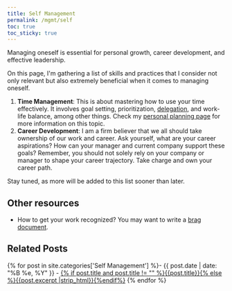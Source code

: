 ```yaml
---
title: Self Management
permalink: /mgmt/self
toc: true
toc_sticky: true
---
```


Managing oneself is essential for personal growth, career development, and effective leadership.

On this page, I'm gathering a list of skills and practices that I consider not only relevant but also extremely beneficial when it comes to managing oneself.

1. **Time Management**: This is about mastering how to use your time effectively. It involves goal setting, prioritization, [delegation](/mgmt/people/delegation), and work-life balance, among other things. Check my [personal planning page](/mgmt/self/personal-planning) for more information on this topic.
2. **Career Development**: I am a firm believer that we all should take ownership of our work and career. Ask yourself, what are your career aspirations? How can your manager and current company support these goals? Remember, you should not solely rely on your company or manager to shape your career trajectory. Take charge and own your career path.

Stay tuned, as more will be added to this list sooner than later.

## Other resources

- How to get your work recognized? You may want to write a [brag document](https://jvns.ca/blog/brag-documents/).

## Related Posts

{% for post in site.categories['Self Management'] %}- {{ post.date | date: "%B %e, %Y" }} - <a href="{{ site.baseurl }}{{ post.url }}">{% if post.title and post.title != "" %}{{post.title}}{% else %}{{post.excerpt |strip_html}}{%endif%}</a>
{% endfor %}